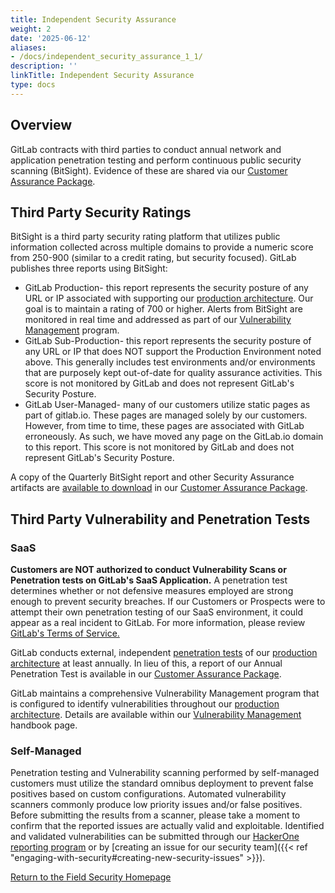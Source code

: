 ```yaml
---
title: Independent Security Assurance
weight: 2
date: '2025-06-12'
aliases:
- /docs/independent_security_assurance_1_1/
description: ''
linkTitle: Independent Security Assurance
type: docs
---
```


## Overview

GitLab contracts with third parties to conduct annual network and application penetration testing and perform continuous public security scanning (BitSight). Evidence of these are shared via our [Customer Assurance Package](https://about.gitlab.com/security/cap/).

## Third Party Security Ratings

BitSight is a third party security rating platform that utilizes public information collected across multiple domains to provide a numeric score from 250-900 (similar to a credit rating, but security focused). GitLab publishes three reports using BitSight:

- GitLab Production- this report represents the security posture of any URL or IP associated with supporting our [production architecture](/handbook/engineering/infrastructure/production/architecture/). Our goal is to maintain a rating of 700 or higher. Alerts from BitSight are monitored in real time and addressed as part of our [Vulnerability Management](/handbook/security/product-security/application-security/vulnerability-management.html) program.
- GitLab Sub-Production- this report represents the security posture of any URL or IP that does NOT support the Production Environment noted above. This generally includes test environments and/or environments that are purposely kept out-of-date for quality assurance activities. This score is not monitored by GitLab and does not represent GitLab's Security Posture.
- GitLab User-Managed- many of our customers utilize static pages as part of gitlab.io. These pages are managed solely by our customers. However, from time to time, these pages are associated with GitLab erroneously. As such, we have moved any page on the GitLab.io domain to this report. This score is not monitored by GitLab and does not represent GitLab's Security Posture.

A copy of the Quarterly BitSight report and other Security Assurance artifacts are [available to download](https://about.gitlab.com/resources/customer-assurance-package/gitlab-cap-current.zip) in our [Customer Assurance Package](https://about.gitlab.com/security/cap/).

## Third Party Vulnerability and Penetration Tests

### SaaS

**Customers are NOT authorized to conduct Vulnerability Scans or Penetration tests on GitLab's SaaS Application.** A penetration test determines whether or not defensive measures employed are strong enough to prevent security breaches. If our Customers or Prospects were to attempt their own penetration testing of our SaaS environment, it could appear as a real incident to GitLab. For more information, please review [GitLab's Terms of Service.](https://about.gitlab.com/terms/)

GitLab conducts external, independent [penetration tests](/handbook/security/penetration-testing-policy.html) of our [production architecture](/handbook/engineering/infrastructure/production/architecture/) at least annually.  In lieu of this, a report of our Annual Penetration Test is available in our [Customer Assurance Package](https://about.gitlab.com/security/cap/).

GitLab maintains a comprehensive Vulnerability Management program that is configured to identify vulnerabilities throughout our [production architecture](/handbook/engineering/infrastructure/production/architecture/). Details are available within our [Vulnerability Management](/handbook/security/product-security/application-security/vulnerability-management.html) handbook page.

### Self-Managed

Penetration testing and Vulnerability scanning performed by self-managed customers must utilize the standard omnibus deployment to prevent false positives based on custom configurations. Automated vulnerability scanners commonly produce low priority issues and/or false positives. Before submitting the results from a scanner, please take a moment to confirm that the reported issues are actually valid and exploitable. Identified and validated vulnerabilities can be submitted through our [HackerOne reporting program](https://hackerone.com/gitlab) or by [creating an issue for our security team]({{< ref "engaging-with-security#creating-new-security-issues" >}}).

<div class="d-grid gap-2 my-4">
<a href="https://about.gitlab.com/handbook/security/security-assurance/field-security/" class="btn bg-primary text-white btn-lg">Return to the Field Security Homepage</a>
</div>

